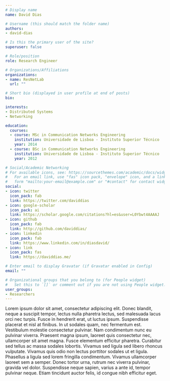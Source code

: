 ```yaml
---
# Display name
name: David Dias

# Username (this should match the folder name)
authors:
- david-dias

# Is this the primary user of the site?
superuser: false

# Role/position
role: Research Engineer

# Organizations/Affiliations
organizations:
- name: ResNetLab
  url: ""  

# Short bio (displayed in user profile at end of posts)
bio:

interests:
- Distributed Systems
- Networking

education:
  courses:
  - course: MSc in Communication Networks Engineering
    institution: Universidade de Lisboa - Instituto Superior Técnico
    year: 2014  
  - course: BSc in Communication Networks Engineering
    institution: Universidade de Lisboa - Instituto Superior Técnico
    year: 2012

# Social/Academic Networking
# For available icons, see: https://sourcethemes.com/academic/docs/widgets/#icons
#   For an email link, use "fas" icon pack, "envelope" icon, and a link in the
#   form "mailto:your-email@example.com" or "#contact" for contact widget.
social:
- icon: twitter
  icon_pack: fab
  link: https://twitter.com/daviddias
- icon: google-scholar
  icon_pack: ai
  link: https://scholar.google.com/citations?hl=es&user=L0Ybwt4AAAAJ
- icon: github
  icon_pack: fab
  link: http://github.com/daviddias/
- icon: linkedin
  icon_pack: fab
  link: https://www.linkedin.com/in/diasdavid/
- icon: link
  icon_pack: fas
  link: https://daviddias.me/

# Enter email to display Gravatar (if Gravatar enabled in Config)
email: ""

# Organizational groups that you belong to (for People widget)
#   Set this to `[]` or comment out if you are not using People widget.  
user_groups:
- Researchers
---
```


Lorem ipsum dolor sit amet, consectetur adipiscing elit. Donec blandit, neque a suscipit tempor, lectus nulla pharetra lectus, sed malesuada lacus orci nec turpis. Fusce in hendrerit erat, ut luctus ipsum. Suspendisse placerat et nisl at finibus. In ut sodales quam, nec fermentum est. Vestibulum molestie consectetur pulvinar. Nam condimentum nunc eu pulvinar viverra. Praesent magna ipsum, laoreet quis consectetur nec, ullamcorper sit amet magna. Fusce elementum efficitur pharetra. Curabitur sed tellus ac massa sodales lobortis. Vivamus sed ligula sed libero rhoncus vulputate. Vivamus quis odio non lectus porttitor sodales ut et ligula. Phasellus a ligula sed lorem fringilla condimentum. Vivamus ullamcorper laoreet sem a semper. Donec tortor urna, rutrum nec viverra pulvinar, gravida vel dolor. Suspendisse neque sapien, varius a ante id, tempor pulvinar neque. Etiam tincidunt auctor felis, id congue nibh efficitur eget.
